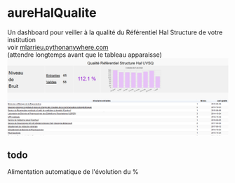 # aureHalQualite
Un dashboard pour veiller à la qualité du Référentiel Hal Structure de votre institution <br />
voir [mlarrieu.pythonanywhere.com](http://mlarrieu.pythonanywhere.com/])<br />
(attendre longtemps avant que le tableau apparaisse)<br />
![snap](static/snapshot.png)

## todo
Alimentation automatique de l'évolution du %
 
